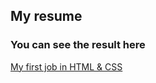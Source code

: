 ##  My resume

###  You can see the result here

[My first job in HTML & CSS](https://igortrx.github.io/resume/)
